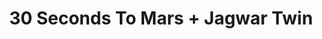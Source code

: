 ---
layout: post
category: concert
title: 30 Seconds To Mars + Jagwar Twin
artists: 
- 30 Seconds To Mars
- Jagwar Twin
place: 
- Bercy
altplace:
- Accor Arena
country: France
city: Paris
---